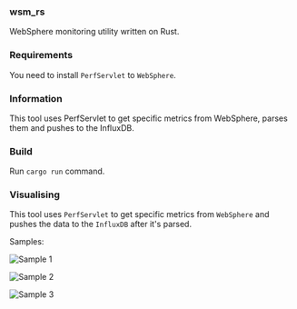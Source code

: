 ### wsm_rs

WebSphere monitoring utility written on Rust.

### Requirements

You need to install `PerfServlet` to `WebSphere`.

### Information

This tool uses PerfServlet to get specific metrics from WebSphere, parses them and pushes to the InfluxDB.

### Build

Run `cargo run` command.

### Visualising

This tool uses `PerfServlet` to get specific metrics from `WebSphere` and pushes the data to the `InfluxDB` after it's parsed.

Samples:

![Sample 1](https://sc-cdn.scaleengine.net/i/2faa47f637e83b354b6c6341e1b98181.png)

![Sample 2](https://sc-cdn.scaleengine.net/i/99a7a32346291383260f435e6fa27c7e.png)

![Sample 3](https://sc-cdn.scaleengine.net/i/3f09504bdddc9767c4089006e5827899.png)
